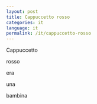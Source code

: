 ```yaml
---
layout: post
title: Cappuccetto rosso
categories: it
language: it
permalink: /it/cappuccetto-rosso
---
```


Cappuccetto

rosso

era

una 

bambina

